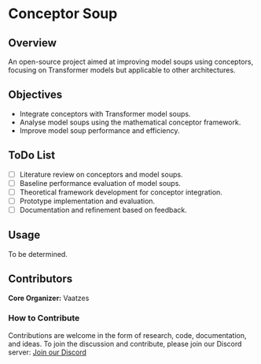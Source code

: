 # Conceptor Soup

## Overview
An open-source project aimed at improving model soups using conceptors, focusing on Transformer models but applicable to other architectures.

## Objectives
- Integrate conceptors with Transformer model soups.
- Analyse model soups using the mathematical conceptor framework.
- Improve model soup performance and efficiency.

## ToDo List
- [ ] Literature review on conceptors and model soups.
- [ ] Baseline performance evaluation of model soups.
- [ ] Theoretical framework development for conceptor integration.
- [ ] Prototype implementation and evaluation.
- [ ] Documentation and refinement based on feedback.

## Usage
To be determined.

## Contributors
**Core Organizer:** Vaatzes

### How to Contribute
Contributions are welcome in the form of research, code, documentation, and ideas. To join the discussion and contribute, please join our Discord server: [Join our Discord](https://discord.gg/)


